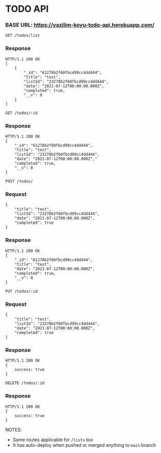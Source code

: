 # TODO API

### BASE URL: https://yazilim-koyu-todo-api.herokuapp.com/

`GET /todos/list`

### Response
    HTTP/1.1 200 OK
    [
        {
            "_id": "61278b2f60fbcd99cc4dd444",
            "title": "test",
            "listId": "23278b2f60fbcd99cc4dd444",
            "date": "2021-07-12T00:00:00.000Z",
            "completed": true,
            "__v": 0
        }
    ]

`GET /todos/:id`

### Response
    HTTP/1.1 200 OK
    {
        "_id": "61278b2f60fbcd99cc4dd444",
        "title": "test",
        "listId": "23278b2f60fbcd99cc4dd444",
        "date": "2021-07-12T00:00:00.000Z","
        "completed": true,
        "__v": 0
    }

`POST /todos/`

### Request
    {
        "title": "test",
        "listId": "23278b2f60fbcd99cc4dd444",
        "date": "2021-07-12T00:00:00.000Z",
        "completed": true
    }


### Response
    HTTP/1.1 200 OK
    {
        "_id": "61278b2f60fbcd99cc4dd444",
        "title": "test",
        "date": "2021-07-12T00:00:00.000Z",
        "completed": true,
        "__v": 0
    }

`PUT /todos/:id`

### Request
    {
        "title": "test",
        "listId": "23278b2f60fbcd99cc4dd444",
        "date": "2021-07-12T00:00:00.000Z",
        "completed": true
    }


### Response
    HTTP/1.1 200 OK
    {
        success: true
    }

`DELETE /todos/:id`

### Response
    HTTP/1.1 200 OK
    {
        success: true
    }

NOTES: 
* Same routes applicable for `/lists` too
* It has auto-deploy when pushed or merged anything to `main` branch
